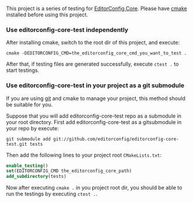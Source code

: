 This project is a series of testing for [EditorConfig Core][editorconfig].
Please have [cmake][cmake] installed before using this project.

### Use editorconfig-core-test independently

After installing cmake, switch to the root dir of this project, and execute:

    cmake -DEDITORCONFIG_CMD=the_editorconfig_core_cmd_you_want_to_test .

After that, if testing files are generated successfully, execute `ctest .` to
start testings.

### Use editorconfig-core-test in your project as a git submodule

If you are using [git][git] and cmake to manage your project, this method should
be suitable for you.

Suppose that you will add editorconfig-core-test repo as a submodule in your
root directory. First add editorconfig-core-test as a gitsubmodule in your repo
by execute:

    git submodule add git://github.com/editorconfig/editorconfig-core-test.git tests

Then add the following lines to your project root `CMakeLists.txt`:

```cmake
enable_testing()
set(EDITORCONFIG_CMD the_editorconfig_core_path)
add_subdirectory(tests)
```

Now after executing `cmake .` in you project root dir, you should be able to run
the testings by executing `ctest .`.

[cmake]: http://www.cmake.org
[editorconfig]: http://editorconfig.org
[git]: http://git-scm.com
